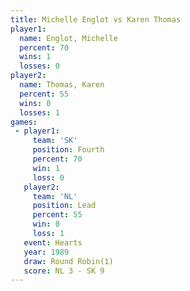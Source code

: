```yaml
---
title: Michelle Englot vs Karen Thomas
player1:                
  name: Englot, Michelle
  percent: 70           
  wins: 1               
  losses: 0             
player2:                
  name: Thomas, Karen   
  percent: 55           
  wins: 0               
  losses: 1             
games:
 - player1:          
     team: 'SK'      
     position: Fourth
     percent: 70     
     win: 1          
     loss: 0         
   player2:        
     team: 'NL'    
     position: Lead
     percent: 55   
     win: 0        
     loss: 1       
   event: Hearts       
   year: 1989          
   draw: Round Robin(1)
   score: NL 3 - SK 9  
---
```

